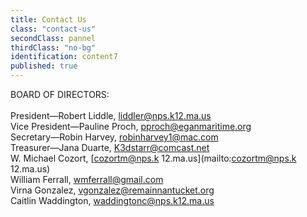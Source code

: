 ```yaml
---
title: Contact Us
class: "contact-us"
secondClass: pannel
thirdClass: "no-bg"
identification: content7
published: true
---
```


BOARD OF DIRECTORS:<br/><br/>
<span class="bold"> President—Robert Liddle, [liddler@nps.k12.ma.us](mailto:liddler@nps.k12.ma.us)<br />
<span class="bold"> Vice President—Pauline Proch, [pproch@eganmaritime.org](mailto:pproch@eganmaritime.org)<br />
<span class="bold"> Secretary—Robin Harvey, [robinharvey1@mac.com](mailto:robinharvey1@mac.com)<br />
<span class="bold"> Treasurer—Jana Duarte, [K3dstarr@comcast.net](mailto:K3dstarr@comcast.net)<br />
W. Michael Cozort, [cozortm@nps.k 12.ma.us](mailto:cozortm@nps.k 12.ma.us)<br />
William Ferrall, [wmferrall@gmail.com](mailto:wmferrall@gmail.com)<br />
Virna Gonzalez, [vgonzalez@remainnantucket.org](mailto:vgonzalez@remainnantucket.org)<br />
Caitlin Waddington, [waddingtonc@nps.k12.ma.us](mailto:waddingtonc@nps.k12.ma.us)
